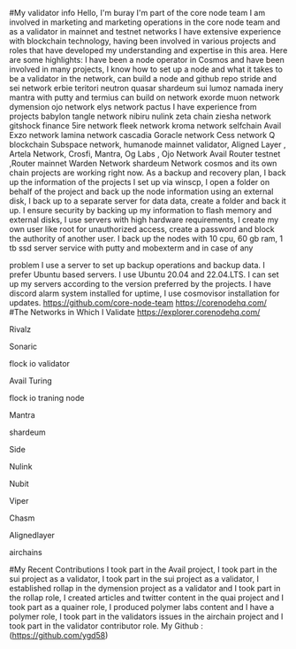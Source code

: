 #My validator info
Hello, I'm buray I'm part of the core node team I am involved in marketing and marketing operations in the core node team and as a validator in mainnet and testnet networks I have extensive experience with blockchain technology, having been involved in various projects and roles that have developed my understanding and expertise in this area. Here are some highlights: I have been a node operator in Cosmos and have been involved in many projects, I know how to set up a node and what it takes to be a validator in the network, can build a node and github repo stride and sei network erbie teritori neutron quasar shardeum sui lumoz namada inery mantra with putty and termius can build on network exorde muon network dymension ojo network elys network pactus I have experience from projects babylon tangle network nibiru nulink zeta chain ziesha network gitshock finance 5ire network fleek network kroma network selfchain Avail Exzo network lamina network cascadia Goracle network Cess network Q blockchain Subspace network, humanode mainnet validator, Aligned Layer , Artela Network, Crosfi, Mantra, Og Labs , Ojo Network Avail Router testnet ,Router mainnet Warden Network shardeum Network cosmos and its own chain projects are working right now. As a backup and recovery plan, I back up the information of the projects I set up via winscp, I open a folder on behalf of the project and back up the node information using an external disk, I back up to a separate server for data data, create a folder and back it up. I ensure security by backing up my information to flash memory and external disks, I use servers with high hardware requirements, I create my own user like root for unauthorized access, create a password and block the authority of another user. I back up the nodes with 10 cpu, 60 gb ram, 1 tb ssd server service with putty and mobexterm and in case of any

problem I use a server to set up backup operations and backup data. I prefer Ubuntu based servers. I use Ubuntu 20.04 and 22.04.LTS. I can set up my servers according to the version preferred by the projects. I have discord alarm system installed for uptime, I use cosmovisor installation for updates. 
https://github.com/core-node-team
https://corenodehq.com/
#The Networks in Which I Validate
https://explorer.corenodehq.com/

Rivalz

Sonaric

flock io validator

Avail Turing

flock io traning node

Mantra

shardeum

Side

Nulink

Nubit

Viper

Chasm

Alignedlayer

airchains

#My Recent Contributions
I took part in the Avail project, I took part in the sui project as a validator, I took part in the sui project as a validator, I established rollap in the dymension project as a validator and I took part in the rollap role, I created articles and twitter content in the quai project and I took part as a quainer role, I produced polymer labs content and I have a polymer role, I took part in the validators issues in the airchain project and I took part in the validator contributor role. My Github : (https://github.com/ygd58)

